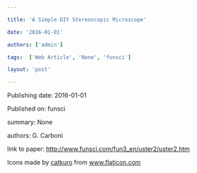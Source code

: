---
title: 'A Simple DIY Stereoscopic Microscope'
date: '2016-01-01'
authors: ['admin']
tags:  ['Web Article', 'None', 'funsci']
layout: 'post'
---
Publishing date: 2016-01-01

Published on: funsci

summary: None

authors: G. Carboni

link to paper: http://www.funsci.com/fun3_en/uster2/uster2.htm

Icons made by <a href="https://www.flaticon.com/free-icon/bookshelves_3576884" title="catkuro">catkuro</a> from <a href="https://www.flaticon.com/" title="Flaticon"> www.flaticon.com</a>
